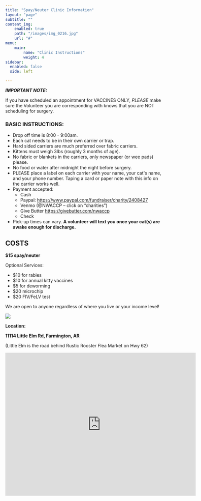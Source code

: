 ```yaml
---
title: "Spay/Neuter Clinic Information"
layout: "page"
subtitle: ""
content_img:
    enabled: true
    path: "/images/img_0216.jpg"
    url: "#"
menu:
    main:
        name: "Clinic Instructions"
        weight: 4
sidebar:
  enabled: false
  side: left

---
```

**_IMPORTANT NOTE:_**

If you have scheduled an appointment for VACCINES ONLY, _PLEASE_ make sure the Volunteer you are corresponding with knows that you are NOT scheduling for surgery.

### **BASIC INSTRUCTIONS**:

* Drop off time is 8:00 - 9:00am.
* Each cat needs to be in their own carrier or trap.
* Hard sided carriers are much preferred over fabric carriers.
* Kittens must weigh 3lbs (roughly 3 months of age).
* No fabric or blankets in the carriers, only newspaper (or wee pads) please.
* No food or water after midnight the night before surgery.
* PLEASE place a label on each carrier with your name, your cat's name, and your phone number.  Taping a card or paper note with this info on the carrier works well.
* Payment accepted:
    - Cash
    - Paypal: https://www.paypal.com/fundraiser/charity/2408427
    - Venmo (@NWACCP – click on “charities”)
    - Give Butter https://givebutter.com/nwaccp
    - Check
* Pick-up times can vary.  **A volunteer will text you once your cat(s) are awake enough for discharge.**

## COSTS

**$15 spay/neuter**

Optional Services:

* $10 for rabies
* $10 for annual kitty vaccines
* $5 for deworming
* $20 microchip
* $20 FIV/FeLV test

We are open to anyone regardless of where you live or your income level!

![](/images/img_0215.jpg)

**Location:**

**11114 Little Elm Rd, Farmington, AR**

(Little Elm is the road behind Rustic Rooster Flea Market on Hwy 62)

<iframe src="https://www.google.com/maps/embed?pb=!1m18!1m12!1m3!1d3227.5838818202606!2d-94.28709398473224!3d36.00603278011988!2m3!1f0!2f0!3f0!3m2!1i1024!2i768!4f13.1!3m3!1m2!1s0x87c97a709f2a74f1%3A0xdecbe500f1bb12d0!2s11114%20Little%20Elm%20Rd%2C%20Farmington%2C%20AR%2072730!5e0!3m2!1sen!2sus!4v1592327682132!5m2!1sen!2sus" width="600" height="450" frameborder="0" style="border:0;" allowfullscreen="" aria-hidden="false" tabindex="0"></iframe>
